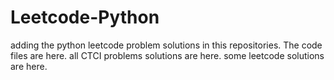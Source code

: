 # Leetcode-Python
adding the python leetcode problem solutions in this repositories. 
The code files are here.
all CTCI problems solutions are here.
some leetcode solutions are here.






















































































































































































































































































































































































































































































































































































































































































































































































































































